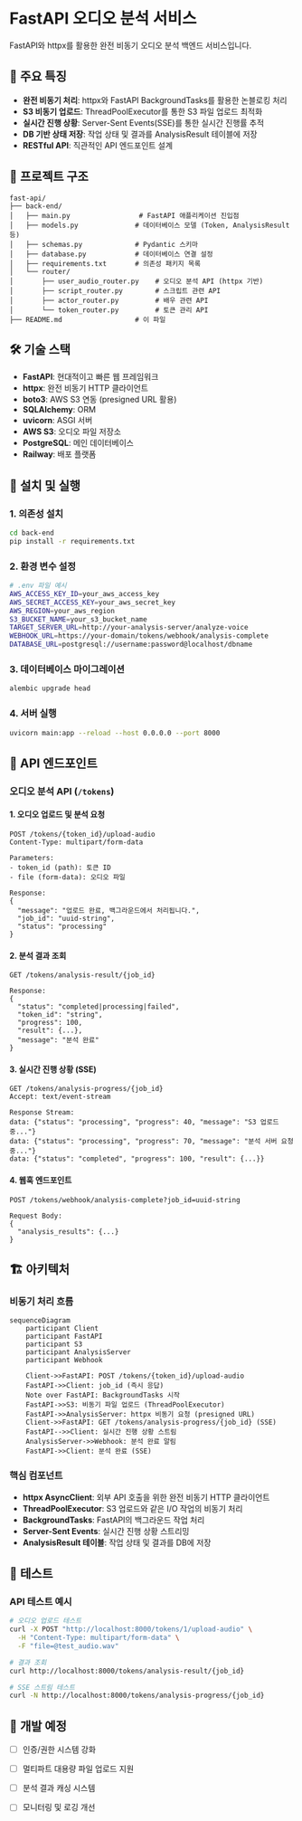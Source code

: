 # FastAPI 오디오 분석 서비스

FastAPI와 httpx를 활용한 완전 비동기 오디오 분석 백엔드 서비스입니다. 

## 🚀 주요 특징

- **완전 비동기 처리**: httpx와 FastAPI BackgroundTasks를 활용한 논블로킹 처리
- **S3 비동기 업로드**: ThreadPoolExecutor를 통한 S3 파일 업로드 최적화
- **실시간 진행 상황**: Server-Sent Events(SSE)를 통한 실시간 진행률 추적
- **DB 기반 상태 저장**: 작업 상태 및 결과를 AnalysisResult 테이블에 저장
- **RESTful API**: 직관적인 API 엔드포인트 설계

## 📁 프로젝트 구조

```
fast-api/
├── back-end/
│   ├── main.py                 # FastAPI 애플리케이션 진입점
│   ├── models.py              # 데이터베이스 모델 (Token, AnalysisResult 등)
│   ├── schemas.py             # Pydantic 스키마
│   ├── database.py            # 데이터베이스 연결 설정
│   ├── requirements.txt       # 의존성 패키지 목록
│   └── router/
│       ├── user_audio_router.py    # 오디오 분석 API (httpx 기반)
│       ├── script_router.py        # 스크립트 관련 API
│       ├── actor_router.py         # 배우 관련 API
│       └── token_router.py         # 토큰 관리 API
├── README.md                  # 이 파일
```

## 🛠️ 기술 스택
- **FastAPI**: 현대적이고 빠른 웹 프레임워크
- **httpx**: 완전 비동기 HTTP 클라이언트
- **boto3**: AWS S3 연동 (presigned URL 활용)
- **SQLAlchemy**: ORM
- **uvicorn**: ASGI 서버
- **AWS S3**: 오디오 파일 저장소
- **PostgreSQL**: 메인 데이터베이스
- **Railway**: 배포 플랫폼

## 🔧 설치 및 실행

### 1. 의존성 설치
```bash
cd back-end
pip install -r requirements.txt
```

### 2. 환경 변수 설정
```bash
# .env 파일 예시
AWS_ACCESS_KEY_ID=your_aws_access_key
AWS_SECRET_ACCESS_KEY=your_aws_secret_key
AWS_REGION=your_aws_region
S3_BUCKET_NAME=your_s3_bucket_name
TARGET_SERVER_URL=http://your-analysis-server/analyze-voice
WEBHOOK_URL=https://your-domain/tokens/webhook/analysis-complete
DATABASE_URL=postgresql://username:password@localhost/dbname
```

### 3. 데이터베이스 마이그레이션
```bash
alembic upgrade head
```

### 4. 서버 실행
```bash
uvicorn main:app --reload --host 0.0.0.0 --port 8000
```

## 📡 API 엔드포인트

### 오디오 분석 API (`/tokens`)

#### 1. 오디오 업로드 및 분석 요청
```http
POST /tokens/{token_id}/upload-audio
Content-Type: multipart/form-data

Parameters:
- token_id (path): 토큰 ID
- file (form-data): 오디오 파일

Response:
{
  "message": "업로드 완료, 백그라운드에서 처리됩니다.",
  "job_id": "uuid-string",
  "status": "processing"
}
```

#### 2. 분석 결과 조회
```http
GET /tokens/analysis-result/{job_id}

Response:
{
  "status": "completed|processing|failed",
  "token_id": "string",
  "progress": 100,
  "result": {...},
  "message": "분석 완료"
}
```

#### 3. 실시간 진행 상황 (SSE)
```http
GET /tokens/analysis-progress/{job_id}
Accept: text/event-stream

Response Stream:
data: {"status": "processing", "progress": 40, "message": "S3 업로드 중..."}
data: {"status": "processing", "progress": 70, "message": "분석 서버 요청 중..."}
data: {"status": "completed", "progress": 100, "result": {...}}
```

#### 4. 웹훅 엔드포인트
```http
POST /tokens/webhook/analysis-complete?job_id=uuid-string

Request Body:
{
  "analysis_results": {...}
}
```

## 🏗️ 아키텍처

### 비동기 처리 흐름

```mermaid
sequenceDiagram
    participant Client
    participant FastAPI
    participant S3
    participant AnalysisServer
    participant Webhook

    Client->>FastAPI: POST /tokens/{token_id}/upload-audio
    FastAPI->>Client: job_id (즉시 응답)
    Note over FastAPI: BackgroundTasks 시작
    FastAPI->>S3: 비동기 파일 업로드 (ThreadPoolExecutor)
    FastAPI->>AnalysisServer: httpx 비동기 요청 (presigned URL)
    Client->>FastAPI: GET /tokens/analysis-progress/{job_id} (SSE)
    FastAPI-->>Client: 실시간 진행 상황 스트림
    AnalysisServer->>Webhook: 분석 완료 알림
    FastAPI->>Client: 분석 완료 (SSE)
```

### 핵심 컴포넌트
- **httpx AsyncClient**: 외부 API 호출을 위한 완전 비동기 HTTP 클라이언트
- **ThreadPoolExecutor**: S3 업로드와 같은 I/O 작업의 비동기 처리
- **BackgroundTasks**: FastAPI의 백그라운드 작업 처리
- **Server-Sent Events**: 실시간 진행 상황 스트리밍
- **AnalysisResult 테이블**: 작업 상태 및 결과를 DB에 저장

## 🧪 테스트

### API 테스트 예시
```bash
# 오디오 업로드 테스트
curl -X POST "http://localhost:8000/tokens/1/upload-audio" \
  -H "Content-Type: multipart/form-data" \
  -F "file=@test_audio.wav"

# 결과 조회
curl http://localhost:8000/tokens/analysis-result/{job_id}

# SSE 스트림 테스트
curl -N http://localhost:8000/tokens/analysis-progress/{job_id}
```

## 🚧 개발 예정
- [ ] 인증/권한 시스템 강화
- [ ] 멀티파트 대용량 파일 업로드 지원
- [ ] 분석 결과 캐싱 시스템
- [ ] 모니터링 및 로깅 개선


